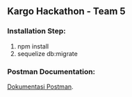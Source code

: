 ## **Kargo Hackathon - Team 5**

### **Installation Step:**
1. npm install
2. sequelize db:migrate

### **Postman Documentation:**

[Dokumentasi Postman](https://documenter.getpostman.com/view/7843772/VUjSFiS4#7b712e4e-d32d-48cf-8222-cf9b74517bde).